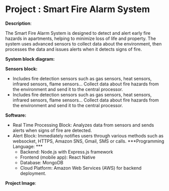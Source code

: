 
# Project : Smart Fire Alarm System

**Description**:

The Smart Fire Alarm System is designed to detect and alert early fire hazards in apartments, helping to minimize loss of life and property. The system uses advanced sensors to collect data about the environment, then processes the data and issues alerts when it detects signs of fire.

**System block diagram:**



**Sensors block:**
+ Includes fire detection sensors such as gas sensors, heat sensors, infrared sensors, flame sensors...
Collect data about fire hazards from the environment and send it to the central processor.
+ Includes fire detection sensors such as gas sensors, heat sensors, infrared sensors, flame sensors...
Collect data about fire hazards from the environment and send it to the central processor.

**Software:**
+ Real Time Processing Block: Analyzes data from sensors and sends alerts when signs of fire are detected.
+ Alert Block: Immediately notifies users through various methods such as websocket, HTTPS, Amazon SNS, Gmail, SMS or calls.
***Programming Language: ***
   + Backend: Node.js with Express.js framework
   + Frontend (mobile app): React Native
   + Database: MongoDB
   + Cloud Platform: Amazon Web Services (AWS) for backend deployment.

**Project Image**:
